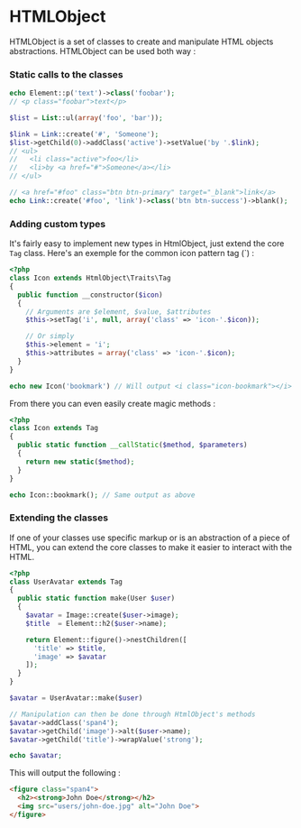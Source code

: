HTMLObject
===========

HTMLObject is a set of classes to create and manipulate HTML objects abstractions. HTMLObject can be used both way :

### Static calls to the classes

```php
echo Element::p('text')->class('foobar');
// <p class="foobar">text</p>
```

```php
$list = List::ul(array('foo', 'bar'));

$link = Link::create('#', 'Someone');
$list->getChild(0)->addClass('active')->setValue('by '.$link);
// <ul>
//   <li class="active">foo</li>
//   <li>by <a href="#">Someone</a></li>
// </ul>
```

```php
// <a href="#foo" class="btn btn-primary" target="_blank">link</a>
echo Link::create('#foo', 'link')->class('btn btn-success')->blank();
```

### Adding custom types

It's fairly easy to implement new types in HtmlObject, just extend the core `Tag` class. Here's an exemple for the common icon pattern tag (`<i class="icon-myicon"></i>) :

```php
<?php
class Icon extends HtmlObject\Traits\Tag
{
  public function __constructor($icon)
  {
    // Arguments are $element, $value, $attributes
    $this->setTag('i', null, array('class' => 'icon-'.$icon));

    // Or simply
    $this->element = 'i';
    $this->attributes = array('class' => 'icon-'.$icon);
  }
}

echo new Icon('bookmark') // Will output <i class="icon-bookmark"></i>
```

From there you can even easily create magic methods :

```php
<?php
class Icon extends Tag
{
  public static function __callStatic($method, $parameters)
  {
    return new static($method);
  }
}

echo Icon::bookmark(); // Same output as above
```

### Extending the classes

If one of your classes use specific markup or is an abstraction of a piece of HTML, you can extend the core classes to make it easier to interact with the HTML.

```php
<?php
class UserAvatar extends Tag
{
  public static function make(User $user)
  {
    $avatar = Image::create($user->image);
    $title  = Element::h2($user->name);

    return Element::figure()->nestChildren([
      'title' => $title,
      'image' => $avatar
    ]);
  }
}

$avatar = UserAvatar::make($user)

// Manipulation can then be done through HtmlObject's methods
$avatar->addClass('span4');
$avatar->getChild('image')->alt($user->name);
$avatar->getChild('title')->wrapValue('strong');

echo $avatar;
```

This will output the following :

```html
<figure class="span4">
  <h2><strong>John Doe</strong></h2>
  <img src="users/john-doe.jpg" alt="John Doe">
</figure>
```
